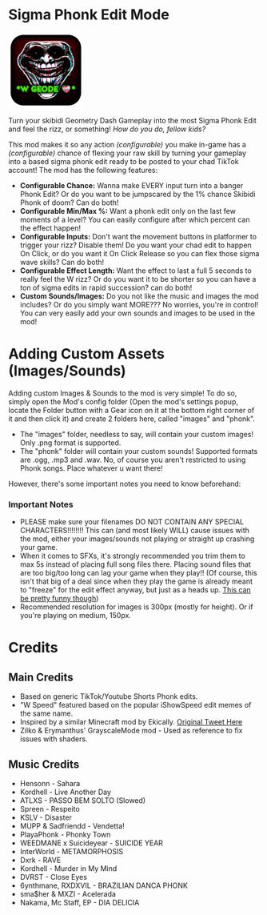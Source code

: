 # Sigma Phonk Edit Mode
<img src="logo.png" width="150" alt="the mod's logo" />

Turn your skibidi Geometry Dash Gameplay into the most Sigma Phonk Edit and feel the rizz, or something! *How do you do, fellow kids?*

This mod makes it so any action *(configurable)* you make in-game has a *(configurable)* chance of flexing your raw skill by turning your gameplay into a based sigma phonk edit ready to be posted to your chad TikTok account!
The mod has the following features:

- **Configurable Chance:** Wanna make EVERY input turn into a banger Phonk Edit? Or do you want to be jumpscared by the 1% chance Skibidi Phonk of doom? Can do both!
- **Configurable Min/Max %:** Want a phonk edit only on the last few moments of a level? You can easily configure after which percent can the effect happen!
- **Configurable Inputs:** Don't want the movement buttons in platformer to trigger your rizz? Disable them! Do you want your chad edit to happen On Click, or do you want it On Click Release so you can flex those sigma wave skills? Can do both!
- **Configurable Effect Length:** Want the effect to last a full 5 seconds to really feel the W rizz? Or do you want it to be shorter so you can have a ton of sigma edits in rapid succession? can do both!
- **Custom Sounds/Images:** Do you not like the music and images the mod includes? Or do you simply want MORE??? No worries, you're in control! You can very easily add your own sounds and images to be used in the mod!

# Adding Custom Assets (Images/Sounds)
Adding custom Images & Sounds to the mod is very simple! To do so, simply open the Mod's config folder (Open the mod's settings popup, locate the Folder button with a Gear icon on it at the bottom right corner of it and then click it) and create 2 folders here, called "images" and "phonk".

- The "images" folder, needless to say, will contain your custom images! Only .png format is supported.
- The "phonk" folder will contain your custom sounds! Supported formats are .ogg, .mp3 and .wav. No, of course you aren't restricted to using Phonk songs. Place whatever u want there!

However, there's some important notes you need to know beforehand:

### Important Notes
- PLEASE make sure your filenames DO NOT CONTAIN ANY SPECIAL CHARACTERS!!!!!!!! This can (and most likely WILL) cause issues with the mod, either your images/sounds not playing or straight up crashing your game.
- When it comes to SFXs, it's strongly recommended you trim them to max 5s instead of placing full song files there. Placing sound files that are too big/too long can lag your game when they play!! (Of course, this isn't that big of a deal since when they play the game is already meant to "freeze" for the edit effect anyway, but just as a heads up. [This can be pretty funny though](https://x.com/DeepResonanceX/status/1980916712569729245))
- Recommended resolution for images is 300px (mostly for height). Or if you're playing on medium, 150px.

# Credits
## Main Credits
- Based on generic TikTok/Youtube Shorts Phonk edits.
- "W Speed" featured based on the popular iShowSpeed edit memes of the same name.
- Inspired by a similar Minecraft mod by Ekically. [Original Tweet Here](https://x.com/Ekically/status/1979313933065555996)
- Zilko & Erymanthus' GrayscaleMode mod - Used as reference to fix issues with shaders.

## Music Credits
- Hensonn - Sahara  
- Kordhell - Live Another Day
- ATLXS - PASSO BEM SOLTO (Slowed)
- Spreen - Respeito
- KSLV - Disaster
- MUPP & Sadfriendd - Vendetta!
- PlayaPhonk - Phonky Town
- WEEDMANE x Suicideyear - SUICIDE YEAR
- InterWorld - METAMORPHOSIS
- Dxrk - RAVE
- Kordhell - Murder in My Mind
- DVRST - Close Eyes
- 6ynthmane, RXDXVIL - BRAZILIAN DANCA PHONK
- sma$her & MXZI - Acelerada
- Nakama, Mc Staff, EP - DIA DELICIA